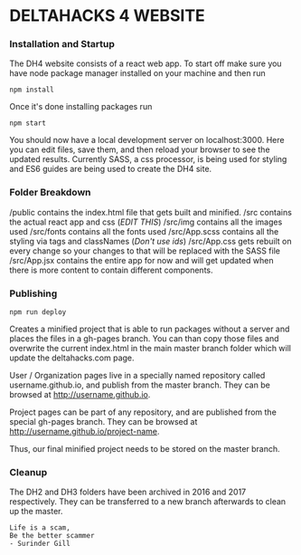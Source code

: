 # DELTAHACKS 4 WEBSITE

### Installation and Startup
The DH4 website consists of a react web app. To start off make sure you have node package manager installed on your machine and then run

	npm install
	
Once it's done installing packages run

    npm start

You should now have a local development server on localhost:3000. Here you can edit files, save them, and then reload your browser to see the updated results. Currently SASS, a css processor, is being used for styling and ES6 guides are being used to create the DH4 site. 

### Folder Breakdown

/public contains the index.html file that gets built and minified.
/src contains the actual react app and css (*EDIT THIS*)
/src/img contains all the images used
/src/fonts contains all the fonts used
/src/App.scss contains all the styling via tags and classNames (*Don't use ids*)
/src/App.css gets rebuilt on every change so your changes to that will be replaced with the SASS file
/src/App.jsx contains the entire app for now and will get updated when there is more content to contain different components.

### Publishing

    npm run deploy 
    
Creates a minified project that is able to run packages without a server and places the files in a gh-pages branch. You can than copy those files and overwrite the current index.html in the main master branch folder which will update the deltahacks.com page. 

User / Organization pages live in a specially named repository called username.github.io, and publish from the master branch. They can be browsed at http://username.github.io.

Project pages can be part of any repository, and are published from the special gh-pages branch. They can be browsed at http://username.github.io/project-name.

Thus, our final minified project needs to be stored on the master branch.

### Cleanup 

The DH2 and DH3 folders have been archived in 2016 and 2017 respectively. They can be transferred to a new branch afterwards to clean up the master.

    Life is a scam,
    Be the better scammer
    - Surinder Gill
